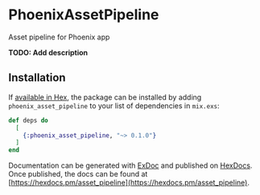# PhoenixAssetPipeline
Asset pipeline for Phoenix app

**TODO: Add description**

## Installation

If [available in Hex](https://hex.pm/docs/publish), the package can be installed
by adding `phoenix_asset_pipeline` to your list of dependencies in `mix.exs`:

```elixir
def deps do
  [
    {:phoenix_asset_pipeline, "~> 0.1.0"}
  ]
end
```

Documentation can be generated with [ExDoc](https://github.com/elixir-lang/ex_doc)
and published on [HexDocs](https://hexdocs.pm). Once published, the docs can
be found at [https://hexdocs.pm/asset_pipeline](https://hexdocs.pm/asset_pipeline).
